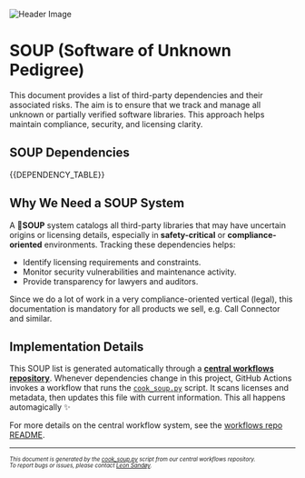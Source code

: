 ![Header Image](.workflowsRepo/scripts/cook_soup_header.svg)

# SOUP (Software of Unknown Pedigree)

This document provides a list of third-party dependencies and their associated risks. The aim is to ensure that we track and manage all unknown or partially verified software libraries. This approach helps maintain compliance, security, and licensing clarity.

## SOUP Dependencies

{{DEPENDENCY_TABLE}}


## Why We Need a SOUP System

A 🍲**SOUP** system catalogs all third-party libraries that may have uncertain origins or licensing details, especially in **safety-critical** or **compliance-oriented** environments. Tracking these dependencies helps:
- Identify licensing requirements and constraints.
- Monitor security vulnerabilities and maintenance activity.
- Provide transparency for lawyers and auditors.

Since we do a lot of work in a very compliance-oriented vertical (legal), this documentation is mandatory for all products we sell, e.g. Call Connector and similar.

## Implementation Details

This SOUP list is generated automatically through a [**central workflows repository**](https://github.com/ion8/workflows). Whenever dependencies change in this project, GitHub Actions invokes a workflow that runs the [`cook_soup.py`](https://github.com/ion8/workflows/blob/main/.github/scripts/cook_soup.py) script. It scans licenses and metadata, then updates this file with current information. This all happens automagically ✨

For more details on the central workflow system, see the [workflows repo README](https://github.com/ion8/workflows#readme).

---

<sub><sup>*This document is generated by the [cook_soup.py](https://github.com/ion8/workflows/blob/main/.github/scripts/cook_soup.py) script from our central workflows repository.*</sup></sub><br>
<sub><sup>*To report bugs or issues, please contact [Leon Sandøy](https://github.com/lemonsaurus).*</sup></sub>
